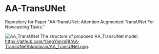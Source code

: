 # AA-TransUNet
Repository for Paper "AA-TransUNet: Attention Augmented TransUNet For Nowcasting Tasks."


![AA_TransUNet](https://user-images.githubusercontent.com/67627410/149968662-d3a732b3-b0b9-4285-84f4-a5e6995d7e8a.png)
The structure of proposed AA_TransUNet model: https://github.com/YangYimin98/AA-TransUNet/blob/main/AA_TransUNet.png.
